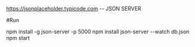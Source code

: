 https://jsonplaceholder.typicode.com -- JSON SERVER

#Run

npm install -g json-server -p 5000
npm install
json-server --watch db.json
npm start